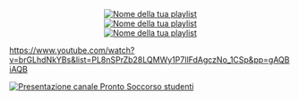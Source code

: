 
<div align="center">
  <a href="https://www.youtube.com/watch?v=brGLhdNkYBs&list=PL8nSPrZb28LQMWy1P7IlFdAgczNo_1CSp">
    <img src="https://i.ytimg.com/vi_webp/PL8nSPrZb28LQMWy1P7IlFdAgczNo_1CSp/maxresdefault.webp" alt="Nome della tua playlist">
  </a>
</div>


<div align="center">
  <a href="https://www.youtube.com/watch?v=brGLhdNkYBs&list=PL8nSPrZb28LQMWy1P7IlFdAgczNo_1CSp">
    <img src="https://img.youtube.com/vi/PL8nSPrZb28LQMWy1P7IlFdAgczNo_1CSp/0.jpg" alt="Nome della tua playlist">
  </a>
</div>

<div align="center">
  <a href="https://www.youtube.com/playlist?list=PL8nSPrZb28LQMWy1P7IlFdAgczNo_1CSp">
    <img src="https://img.youtube.com/vi/PL8nSPrZb28LQMWy1P7IlFdAgczNo_1CSp/maxresdefault.jpg" alt="Nome della tua playlist">
  </a>
</div>



https://www.youtube.com/watch?v=brGLhdNkYBs&list=PL8nSPrZb28LQMWy1P7IlFdAgczNo_1CSp&pp=gAQBiAQB


[![Presentazione canale Pronto Soccorso studenti](https://img.youtube.com/vi/i71C2iz52zk/maxresdefault.jpg)](https://youtu.be/i71C2iz52zk)
